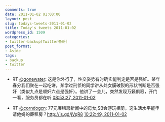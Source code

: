 ```yaml
---
comments: true
date: 2011-01-02 01:00:00
layout: post
slug: todays-tweets-2011-01-02
title: Today's tweets 2011-01-02
wordpress_id: 1509
categories:
- twitter-backup[Twitter备份]
post_format:
- Aside
tags:
- backup
- twitter
---
```





  * RT [@gonewater](http://twitter.com/gonewater): 这是你外行了，性交姿势有时确实能判定是否是强奸。某年春分我们聚在一起吃饼，某学过刑侦的同学讲从处女膜破裂的形状判断是否强奸（类似九点是顺奸六点是强奸）。他讲了一会儿，突然发现万籁俱寂，开门一看，服务员都在听 [08:53:27, 2011-01-02](http://twitter.com/gfrog/statuses/21368439322968064)





  * RT [@corndogcn](http://twitter.com/corndogcn): 77元廉租房新闻中的母女,SB会游玩相册，这生活水平能申请他妈的廉租房？http://is.gd/jVqR8 [10:22:49, 2011-01-02](http://twitter.com/gfrog/statuses/21390930074411009)




